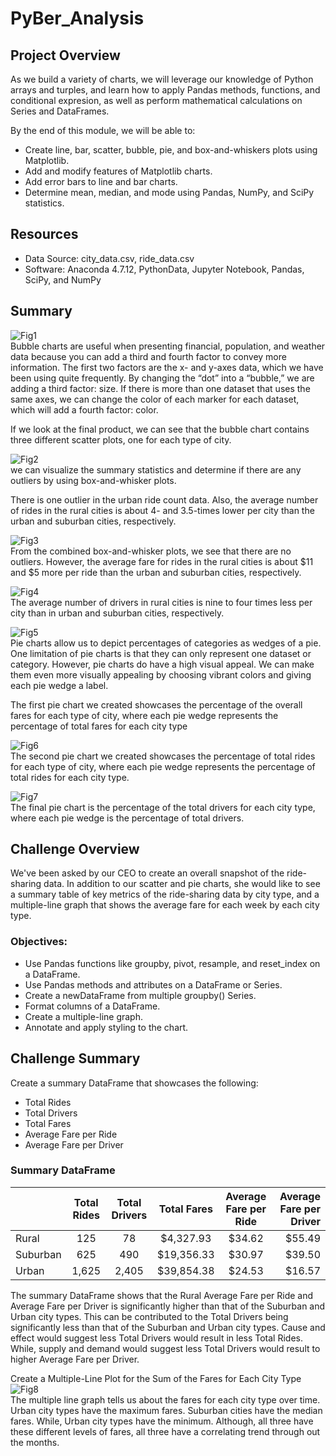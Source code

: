 # PyBer_Analysis

## Project Overview
As we build a variety of charts, we will leverage our knowledge of Python arrays and turples, and learn how to apply Pandas methods, functions, and conditional expresion, as well as perform mathematical calculations on Series and DataFrames.

By the end of this module, we will be able to:
- Create line, bar, scatter, bubble, pie, and box-and-whiskers plots using Matplotlib.
- Add and modify features of Matplotlib charts.
- Add error bars to line and bar charts.
- Determine mean, median, and mode using Pandas, NumPy, and SciPy statistics.

## Resources
- Data Source: city_data.csv, ride_data.csv 
- Software: Anaconda 4.7.12, PythonData, Jupyter Notebook, Pandas, SciPy, and NumPy

## Summary
![Fig1](https://github.com/Shannon-Goddard/PyBer_Analysis/blob/master/analysis/Fig1.png)<br/>
Bubble charts are useful when presenting financial, population, and weather data because you can add a third and fourth factor to convey more information.
The first two factors are the x- and y-axes data, which we have been using quite frequently. By changing the “dot” into a “bubble,” we are adding a third factor: size. If there is more than one dataset that uses the same axes, we can change the color of each marker for each dataset, which will add a fourth factor: color.

If we look at the final product, we can see that the bubble chart contains three different scatter plots, one for each type of city.

![Fig2](https://github.com/Shannon-Goddard/PyBer_Analysis/blob/master/analysis/Fig2.png)<br/>
we can visualize the summary statistics and determine if there are any outliers by using box-and-whisker plots.

There is one outlier in the urban ride count data. Also, the average number of rides in the rural cities is about 4- and 3.5-times lower per city than the urban and suburban cities, respectively.

![Fig3](https://github.com/Shannon-Goddard/PyBer_Analysis/blob/master/analysis/Fig3.png)<br/>
From the combined box-and-whisker plots, we see that there are no outliers. However, the average fare for rides in the rural cities is about $11 and $5 more per ride than the urban and suburban cities, respectively.

![Fig4](https://github.com/Shannon-Goddard/PyBer_Analysis/blob/master/analysis/Fig4.png)<br/>
The average number of drivers in rural cities is nine to four times less per city than in urban and suburban cities, respectively.

![Fig5](https://github.com/Shannon-Goddard/PyBer_Analysis/blob/master/analysis/Fig5.png)<br/>
Pie charts allow us to depict percentages of categories as wedges of a pie. One limitation of pie charts is that they can only represent one dataset or category. However, pie charts do have a high visual appeal. We can make them even more visually appealing by choosing vibrant colors and giving each pie wedge a label.

The first pie chart we created showcases the percentage of the overall fares for each type of city, where each pie wedge represents the percentage of total fares for each city type

![Fig6](https://github.com/Shannon-Goddard/PyBer_Analysis/blob/master/analysis/Fig6.png)<br/>
The second pie chart we created showcases the percentage of total rides for each type of city, where each pie wedge represents the percentage of total rides for each city type.

![Fig7](https://github.com/Shannon-Goddard/PyBer_Analysis/blob/master/analysis/Fig7.png)<br/>
The final pie chart is the percentage of the total drivers for each city type, where each pie wedge is the percentage of total drivers. 

## Challenge Overview
We've been asked by our CEO to create an overall snapshot of the ride-sharing data. In addition to our scatter and pie charts, she would like to see a summary table of key metrics of the ride-sharing data by city type, and a multiple-line graph that shows the average fare for each week by each city type.

### Objectives:
- Use Pandas functions like groupby, pivot, resample, and reset_index on a DataFrame.
- Use Pandas methods and attributes on a DataFrame or Series.
- Create a newDataFrame from multiple groupby() Series.
- Format columns of a DataFrame.
- Create a multiple-line graph.
- Annotate and apply styling to the chart.

## Challenge Summary
Create a summary DataFrame that showcases the following:

  - Total Rides
  - Total Drivers
  - Total Fares
  - Average Fare per Ride
  - Average Fare per Driver



### Summary DataFrame <br/>
|                | Total Rides    | Total Drivers  | Total Fares    | Average Fare per Ride| Average Fare per Driver |  
| -------------- |:--------------:|:--------------:|:--------------:|:--------------:|---------------:|
| Rural          | 125            | 78             | $4,327.93      | $34.62         | $55.49         | 
| Suburban       | 625            | 490            | $19,356.33     | $30.97         | $39.50         | 
| Urban          | 1,625          | 2,405          | $39,854.38     | $24.53         | $16.57         | 

The summary DataFrame shows that the Rural Average Fare per Ride and Average Fare per Driver is significantly higher than that of the Suburban and Urban city types. This can be contributed to the Total Drivers being significantly less than that of the Suburban and Urban city types. Cause and effect would suggest less Total Drivers would result in less Total Rides. While, supply and demand would suggest less Total Drivers would result to higher Average Fare per Driver. 

Create a Multiple-Line Plot for the Sum of the Fares for Each City Type
![Fig8](https://github.com/Shannon-Goddard/PyBer_Analysis/blob/master/analysis/Fig8.png)<br/>
The multiple line graph tells us about the fares for each city type over time. Urban city types have the maximum fares. Suburban cities have the median fares. While, Urban city types have the minimum. Although, all three have these different levels of fares, all three have a correlating trend through out the months.
